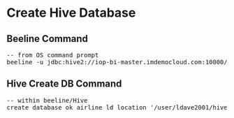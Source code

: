 # Create Hive Database

## Beeline Command
<pre>
-- from OS command prompt
beeline -u jdbc:hive2://iop-bi-master.imdemocloud.com:10000/ -n ldave2001
</pre>

## Hive Create DB Command
<pre>
-- within beeline/Hive 
create database ok_airline_ld location '/user/ldave2001/hive/warehouse/airline.db';
</pre>
